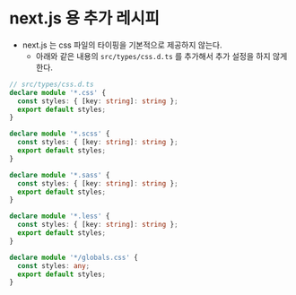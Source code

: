 # next.js 용 추가 레시피

- next.js 는 css 파일의 타이핑을 기본적으로 제공하지 않는다.
  - 아래와 같은 내용의 `src/types/css.d.ts` 를 추가해서 추가 설정을 하지 않게 한다. 
```ts
// src/types/css.d.ts
declare module '*.css' {
  const styles: { [key: string]: string };
  export default styles;
}

declare module '*.scss' {
  const styles: { [key: string]: string };
  export default styles;
}

declare module '*.sass' {
  const styles: { [key: string]: string };
  export default styles;
}

declare module '*.less' {
  const styles: { [key: string]: string };
  export default styles;
}

declare module '*/globals.css' {
  const styles: any;
  export default styles;
}
```